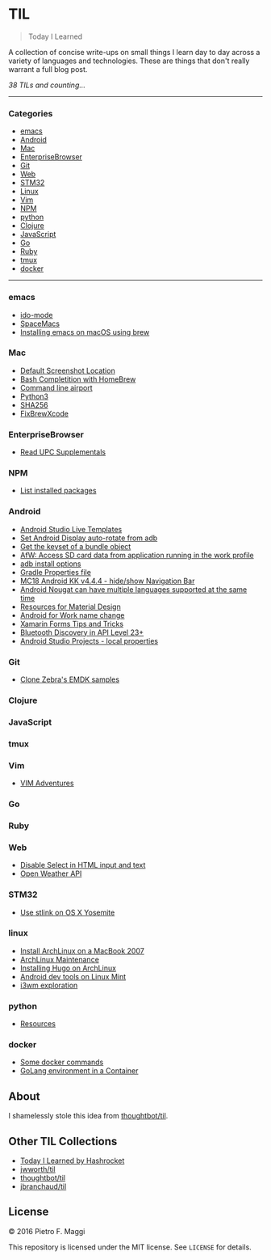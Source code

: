 # TIL

> Today I Learned

A collection of concise write-ups on small things I learn day to day across a
variety of languages and technologies. These are things that don't really
warrant a full blog post.

_38 TILs and counting..._

---

### Categories

* [emacs](#emacs)
* [Android](#android)
* [Mac](#mac)
* [EnterpriseBrowser](#enterprisebrowser)
* [Git](#git)
* [Web](#web)
* [STM32](#stm32)
* [Linux](#linux)
* [Vim](#vim)
* [NPM](#npm)
* [python](#python)
* [Clojure](#clojure)
* [JavaScript](#javascript)
* [Go](#go)
* [Ruby](#ruby)
* [tmux](#tmux)
* [docker](#docker)

---

### emacs

- [ido-mode](emacs/ido_mode.md)
- [SpaceMacs](emacs/spacemacs.md)
- [Installing emacs on macOS using brew](emacs/brew_install.md)

### Mac

- [Default Screenshot Location](mac/default_screenshot_location.md)
- [Bash Completition with HomeBrew](mac/bash_completition.md)
- [Command line airport](mac/airport.md)
- [Python3](mac/python3.md)
- [SHA256](mac/sha256.md)
- [FixBrewXcode](mac/FixBrewXcode.md)

### EnterpriseBrowser
- [Read UPC Supplementals](eb/upc_supplementals.md)

### NPM

- [List installed packages](npm/list_packages.md)

### Android

- [Android Studio Live Templates](android/live_template.md)
- [Set Android Display auto-rotate from adb](android/auto_rotate.md)
- [Get the keyset of a bundle object](android/get_bundle_keyset.md)
- [AfW: Access SD card data from application running in the work profile](android/afw_sdcard.md)
- [adb install options](android/adb_install.md)
- [Gradle Properties file](android/gradle_properties.md)
- [MC18 Android KK v4.4.4 - hide/show Navigation Bar](android/mc18_toggle_navbar.md)
- [Android Nougat can have multiple languages supported at the same time](android/polyglot.md)
- [Resources for Material Design](android/material_colors.md)
- [Android for Work name change](android/AfW_no_more.md)
- [Xamarin Forms Tips and Tricks](android/xamarin_forms.md)
- [Bluetooth Discovery in API Level 23+](android/api23_bluetooth.md)
- [Android Studio Projects - local properties](android/local_properties.md)

### Git

- [Clone Zebra's EMDK samples](git/clone_emdk_samples.md)

### Clojure


### JavaScript


### tmux


### Vim
- [VIM Adventures](vim/adventures.md)


### Go


### Ruby


### Web
- [Disable Select in HTML input and text](web/disable_select.md)
- [Open Weather API](web/openweather.md)

### STM32
- [Use stlink on OS X Yosemite](stm32/stlink_osx.md)

### linux
- [Install ArchLinux on a MacBook 2007](linux/archlinux_mac2007.md)
- [ArchLinux Maintenance](linux/al_maintenance.md)
- [Installing Hugo on ArchLinux](linux/al_hugo.md)
- [Android dev tools on Linux Mint](linux/lm_android.md)
- [i3wm exploration](linux/i3wm.md)

### python
- [Resources](python/resources.md)

### docker
- [Some docker commands](docker/commands.md)
- [GoLang environment in a Container](docker/go.md)

## About

I shamelessly stole this idea from
[thoughtbot/til](https://github.com/thoughtbot/til).

## Other TIL Collections

* [Today I Learned by Hashrocket](https://til.hashrocket.com)
* [jwworth/til](https://github.com/jwworth/til)
* [thoughtbot/til](https://github.com/thoughtbot/til)
* [jbranchaud/til](https://github.com/jbranchaud/til)

## License

&copy; 2016 Pietro F. Maggi

This repository is licensed under the MIT license. See `LICENSE` for
details.
